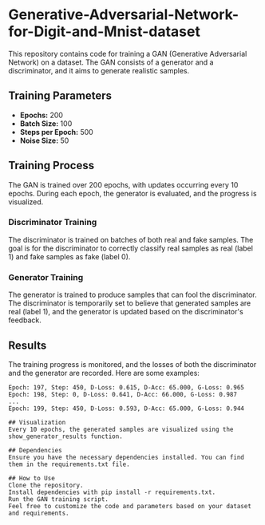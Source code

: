 # Generative-Adversarial-Network-for-Digit-and-Mnist-dataset

This repository contains code for training a GAN (Generative Adversarial Network) on a dataset. The GAN consists of a generator and a discriminator, and it aims to generate realistic samples.

## Training Parameters

- **Epochs:** 200
- **Batch Size:** 100
- **Steps per Epoch:** 500
- **Noise Size:** 50

## Training Process

The GAN is trained over 200 epochs, with updates occurring every 10 epochs. During each epoch, the generator is evaluated, and the progress is visualized.

### Discriminator Training

The discriminator is trained on batches of both real and fake samples. The goal is for the discriminator to correctly classify real samples as real (label 1) and fake samples as fake (label 0).

### Generator Training

The generator is trained to produce samples that can fool the discriminator. The discriminator is temporarily set to believe that generated samples are real (label 1), and the generator is updated based on the discriminator's feedback.

## Results

The training progress is monitored, and the losses of both the discriminator and the generator are recorded. Here are some examples:

```plaintext
Epoch: 197, Step: 450, D-Loss: 0.615, D-Acc: 65.000, G-Loss: 0.965
Epoch: 198, Step: 0, D-Loss: 0.641, D-Acc: 66.000, G-Loss: 0.987
...
Epoch: 199, Step: 450, D-Loss: 0.593, D-Acc: 65.000, G-Loss: 0.944

## Visualization
Every 10 epochs, the generated samples are visualized using the show_generator_results function.

## Dependencies
Ensure you have the necessary dependencies installed. You can find them in the requirements.txt file.

## How to Use
Clone the repository.
Install dependencies with pip install -r requirements.txt.
Run the GAN training script.
Feel free to customize the code and parameters based on your dataset and requirements.
